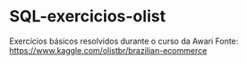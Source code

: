 # SQL-exercicios-olist
Exercícios básicos resolvidos durante o curso da Awari
Fonte: https://www.kaggle.com/olistbr/brazilian-ecommerce
